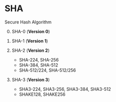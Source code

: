 # SHA

Secure Hash Algorithm

0. SHA-0
(**Version 0**)



1. SHA-1
(**Version 1**)



2. SHA-2
(**Version 2**)

	* SHA-224, SHA-256
	* SHA-384, SHA-512
	* SHA-512/224, SHA-512/256



3. SHA-3
(**Version 3**)

	* SHA3-224, SHA3-256, SHA3-384, SHA3-512
	* SHAKE128, SHAKE256
